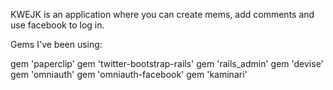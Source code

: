 KWEJK is an application where you can create mems, add comments and use facebook to log in.

Gems I've been using:

gem 'paperclip'
gem 'twitter-bootstrap-rails'
gem 'rails_admin'
gem 'devise'
gem 'omniauth'
gem 'omniauth-facebook'
gem 'kaminari'